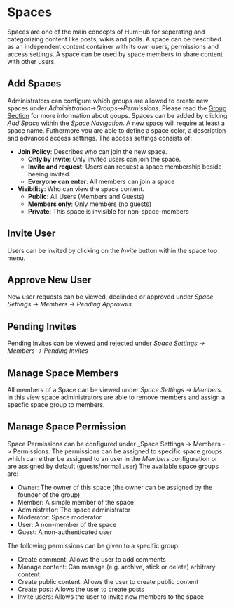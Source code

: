 Spaces
=======

Spaces are one of the main concepts of HumHub for seperating and categorizing content like posts, wikis and polls. A space
can be described as an independent content container with its own users, permissions and access settings.
A space can be used by space members to share content with other users.

## Add Spaces

Administrators can configure which groups are allowed to create new spaces under _Administration->Groups->Permissions_.
Please read the [Group Section](admin-groups.md) for more information about goups.
Spaces can be added by clicking _Add Space_ within the _Space Navigation_. 
A new space will require at least a space name. Futhermore you are able to define a space color, a description and advanced access settings.
The access settings consists of:

- **Join Policy**: Describes who can join the new space.
    - **Only by invite**: Only invited users can join the space.
    - **Invite and request**: Users can request a space membership beside beeing invited.
    - **Everyone can enter**: All members can join a space
- **Visibility**: Who can view the space content.
    - **Public**: All Users (Members and Guests)
    - **Members only**: Only members (no guests)
    - **Private**: This space is invisible for non-space-members

## Invite User

Users can be invited by clicking on the _Invite_ button within the space top menu.

## Approve New User

New user requests can be viewed, declinded or approved under _Space Settings -> Members -> Pending Approvals_

## Pending Invites

Pending Invites can be viewed and rejected under _Space Settings -> Members -> Pending Invites_

## Manage Space Members

All members of a Space can be viewed under _Space Settings -> Members_. In this view space administrators are able to remove members
and assign a specfic space group to members.

## Manage Space Permission

Space Permissions can be configured under _Space Settings -> Members -> Permissions.
The permissions can be assigned to specific space groups which can either be assigned
to an user in the _Members_ configuration or are assigned by default (guests/normal user)
The available space groups are:

- Owner: The owner of this space (the owner can be assigned by the founder of the group)
- Member: A simple member of the space 
- Administrator: The space administrator
- Moderator: Space moderator
- User: A non-member of the space
- Guest: A non-authenticated user

The following permissions can be given to a specific group:

- Create comment: Allows the user to add comments
- Manage content: Can manage (e.g. archive, stick or delete) arbitrary content
- Create public content: Allows the user to create public content
- Create post: Allows the user to create posts
- Invite users: Allows the user to invite new members to the space


